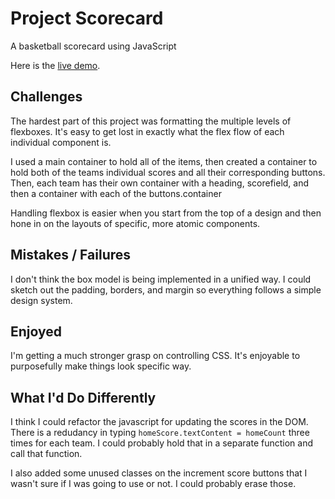 # Project Scorecard

A basketball scorecard using JavaScript

Here is the [live demo](https://justin-tsugranes-scorecard.netlify.app/).

## Challenges

The hardest part of this project was formatting the multiple levels of flexboxes. It's easy to get lost in exactly what the flex flow of each individual component is.

I used a main container to hold all of the items, then created a container to hold both of the teams individual scores and all their corresponding buttons. Then, each team has their own container with a heading, scorefield, and then a container with each of the buttons.container

Handling flexbox is easier when you start from the top of a design and then hone in on the layouts of specific, more atomic components.

## Mistakes / Failures

I don't think the box model is being implemented in a unified way. I could sketch out the padding, borders, and margin so everything follows a simple design system.

## Enjoyed

I'm getting a much stronger grasp on controlling CSS. It's enjoyable to purposefully make things look specific way.

## What I'd Do Differently

I think I could refactor the javascript for updating the scores in the DOM. There is a redudancy in typing `homeScore.textContent = homeCount` three times for each team. I could probably hold that in a separate function and call that function.

I also added some unused classes on the increment score buttons that I wasn't sure if I was going to use or not. I could probably erase those.
